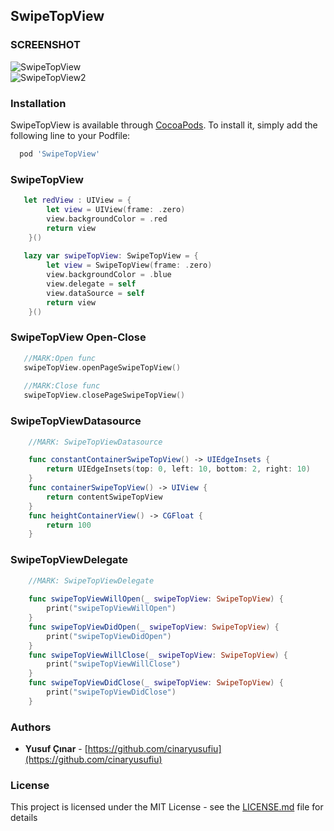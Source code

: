 ## SwipeTopView


### SCREENSHOT

![SwipeTopView](https://github.com/cinaryusufiu/SwipeTopView/blob/master/SwipeTopView/2pcxw6.gif)  
![SwipeTopView2](https://github.com/cinaryusufiu/SwipeTopView/blob/master/SwipeTopView/2pcz7r.gif)

### Installation

SwipeTopView is available through [CocoaPods](https://cocoapods.org/). To install it, simply add the following line to your Podfile:

 ```sh
   pod 'SwipeTopView'
 ```

### SwipeTopView

```swift
   let redView : UIView = {
        let view = UIView(frame: .zero)
        view.backgroundColor = .red
        return view
    }()
    
   lazy var swipeTopView: SwipeTopView = {
        let view = SwipeTopView(frame: .zero)
        view.backgroundColor = .blue
        view.delegate = self
        view.dataSource = self
        return view
    }()
```

### SwipeTopView Open-Close

```swift
   //MARK:Open func
   swipeTopView.openPageSwipeTopView()
   
   //MARK:Close func
   swipeTopView.closePageSwipeTopView()
```
### SwipeTopViewDatasource

```swift
    //MARK: SwipeTopViewDatasource

    func constantContainerSwipeTopView() -> UIEdgeInsets {
        return UIEdgeInsets(top: 0, left: 10, bottom: 2, right: 10)
    }
    func containerSwipeTopView() -> UIView {
        return contentSwipeTopView
    }
    func heightContainerView() -> CGFloat {
        return 100
    }
```

### SwipeTopViewDelegate

```swift
    //MARK: SwipeTopViewDelegate
 
    func swipeTopViewWillOpen(_ swipeTopView: SwipeTopView) {
        print("swipeTopViewWillOpen")
    }
    func swipeTopViewDidOpen(_ swipeTopView: SwipeTopView) {
        print("swipeTopViewDidOpen")
    }
    func swipeTopViewWillClose(_ swipeTopView: SwipeTopView) {
        print("swipeTopViewWillClose")
    }
    func swipeTopViewDidClose(_ swipeTopView: SwipeTopView) {
        print("swipeTopViewDidClose")
    }
```
	 
### Authors

* **Yusuf Çınar** - [https://github.com/cinaryusufiu](https://github.com/cinaryusufiu)

### License

This project is licensed under the MIT License - see the [LICENSE.md](LICENSE.md) file for details

